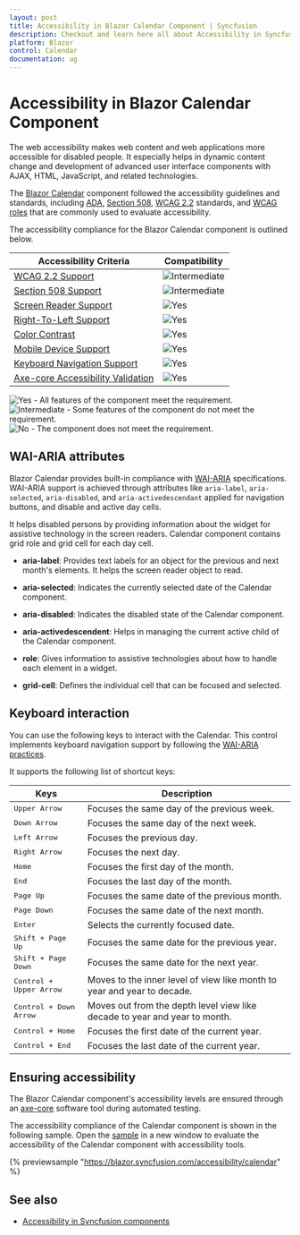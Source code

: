 ```yaml
---
layout: post
title: Accessibility in Blazor Calendar Component | Syncfusion
description: Checkout and learn here all about Accessibility in Syncfusion Blazor Calendar component and much more.
platform: Blazor
control: Calendar
documentation: ug
---
```


# Accessibility in Blazor Calendar Component

The web accessibility makes web content and web applications more accessible for disabled people. It especially helps in dynamic content change and development of advanced user interface components with AJAX, HTML, JavaScript, and related technologies.

The [Blazor Calendar](https://www.syncfusion.com/blazor-components/blazor-calendar) component followed the accessibility guidelines and standards, including [ADA](https://www.ada.gov/), [Section 508](https://www.section508.gov/), [WCAG 2.2](https://www.w3.org/TR/WCAG22/) standards, and [WCAG roles](https://www.w3.org/TR/wai-aria/#roles) that are commonly used to evaluate accessibility.

The accessibility compliance for the Blazor Calendar component is outlined below.

| Accessibility Criteria | Compatibility |
| -- | -- |
| [WCAG 2.2 Support](../common/accessibility#accessibility-standards) | <img src="https://cdn.syncfusion.com/content/images/documentation/partial.png" alt="Intermediate"> |
| [Section 508 Support](../common/accessibility#accessibility-standards) | <img src="https://cdn.syncfusion.com/content/images/documentation/partial.png" alt="Intermediate"> |
| [Screen Reader Support](../common/accessibility#screen-reader-support) | <img src="https://cdn.syncfusion.com/content/images/documentation/full.png" alt="Yes"> |
| [Right-To-Left Support](../common/accessibility#right-to-left-support) | <img src="https://cdn.syncfusion.com/content/images/documentation/full.png" alt="Yes"> |
| [Color Contrast](../common/accessibility#color-contrast) | <img src="https://cdn.syncfusion.com/content/images/documentation/full.png" alt="Yes"> |
| [Mobile Device Support](../common/accessibility#mobile-device-support) | <img src="https://cdn.syncfusion.com/content/images/documentation/full.png" alt="Yes"> |
| [Keyboard Navigation Support](../common/accessibility#keyboard-navigation-support) | <img src="https://cdn.syncfusion.com/content/images/documentation/full.png" alt="Yes"> |
| [Axe-core Accessibility Validation](../common/accessibility#ensuring-accessibility) | <img src="https://cdn.syncfusion.com/content/images/documentation/full.png" alt="Yes"> |

<style>
    .post .post-content img {
        display: inline-block;
        margin: 0.5em 0;
    }
</style>
<div><img src="https://cdn.syncfusion.com/content/images/documentation/full.png" alt="Yes"> - All features of the component meet the requirement.</div>

<div><img src="https://cdn.syncfusion.com/content/images/documentation/partial.png" alt="Intermediate"> - Some features of the component do not meet the requirement.</div>

<div><img src="https://cdn.syncfusion.com/content/images/documentation/not-supported.png" alt="No"> - The component does not meet the requirement.</div>

## WAI-ARIA attributes 


Blazor Calendar provides built-in compliance with [WAI-ARIA](https://www.w3.org/WAI/ARIA/apg/) specifications. WAI-ARIA support is achieved through attributes like `aria-label`, `aria-selected`, `aria-disabled`, and `aria-activedescendant` applied for navigation buttons, and disable and active day cells.

It helps disabled persons by providing information about the widget for assistive technology in the screen readers. Calendar component contains grid role and grid cell for each day cell.

* **aria-label**: Provides text labels for an object for the previous and next month's elements. It helps the screen reader object to read.

* **aria-selected**: Indicates the currently selected date of the Calendar component.

* **aria-disabled**: Indicates the disabled state of the Calendar component.

* **aria-activedescendent**: Helps in managing the current active child of the Calendar component.

* **role**: Gives information to assistive technologies about how to handle each element in a widget.

* **grid-cell**: Defines the individual cell that can be focused and selected.

## Keyboard interaction

You can use the following keys to interact with the Calendar. This control implements keyboard navigation support by following the [WAI-ARIA practices](https://www.w3.org/WAI/ARIA/apg/).

It supports the following list of shortcut keys:

| **Keys** | **Description** |
| --- | --- |
| <kbd>Upper Arrow</kbd>  | Focuses the same day of the previous week. |
| <kbd>Down Arrow</kbd>  | Focuses the same day of the next week. |
| <kbd>Left Arrow</kbd>  | Focuses the previous day. |
| <kbd>Right Arrow</kbd>  | Focuses the next day. |
| <kbd>Home</kbd>  | Focuses the first day of the month. |
| <kbd>End</kbd>  | Focuses the last day of the month. |
| <kbd>Page Up</kbd>  | Focuses the same date of the previous month. |
| <kbd>Page Down</kbd>  | Focuses the same date of the next month. |
| <kbd>Enter</kbd>  | Selects the currently focused date. |
| <kbd>Shift + Page Up</kbd>  | Focuses the same date for the previous year. |
| <kbd>Shift + Page Down</kbd>  | Focuses the same date for the next year. |
| <kbd>Control + Upper Arrow</kbd>  | Moves to the inner level of view like month to year and year to decade. |
| <kbd>Control + Down Arrow</kbd>  | Moves out from the depth level view like decade to year and year to month. |
| <kbd>Control + Home</kbd>  | Focuses the first date of the current year. |
| <kbd>Control + End</kbd>  | Focuses the last date of the current year. |

## Ensuring accessibility

The Blazor Calendar component's accessibility levels are ensured through an [axe-core](https://www.npmjs.com/package/axe-core) software tool during automated testing.

The accessibility compliance of the Calendar component is shown in the following sample. Open the [sample](https://blazor.syncfusion.com/accessibility/calendar) in a new window to evaluate the accessibility of the Calendar component with accessibility tools.

{% previewsample "https://blazor.syncfusion.com/accessibility/calendar" %}

## See also

* [Accessibility in Syncfusion components](../common/accessibility)